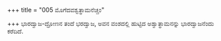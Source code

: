 +++
title = "005 ಮೊಗೆದವಶ್ವತ್ಥಾಮನೆಚ್ಚಂ"

+++
ಭಾರದ್ವಾಜ-ದ್ರೋಣನ ತಂದೆ ಭರದ್ವಾಜ, ಅವನ ವಂಶದಲ್ಲಿ ಹುಟ್ಟಿದ ಅಶ್ವಾತ್ಥಾಮನನ್ನು ಭಾರದ್ವಾಜನೆಂದು ಕರೆದಿದೆ.